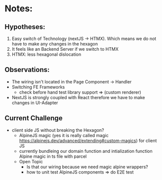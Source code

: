 # Notes:

## Hypotheses:

1. Easy switch of Technology (nextJS -> HTMX). Which means we do not have to make any changes in the hexagon
2. It feels like an Backend Server if we switch to HTMX
3. HTMX: less hexagonal dislocation

## Observations:

* The wiring isn't located in the Page Component -> Handler
* Switching FE Frameworks
    * check before hand test library support => (custom renderer)
* NextJS is strongly coupled with React therefore we have to make changes in UI-Adapter

## Current Challenge

* client side JS without breaking the Hexagon?
    * AlpineJS magic (yes it is really called magic https://alpinejs.dev/advanced/extending#custom-magics) for client JS
    * currently bundleing our domain function and intialization function Alpine magic in ts file with parcel
    * Open Topic
        * Is that our wiring because we need magic alpine wrappers?
        * how to unit test AlpineJS components => do E2E test

